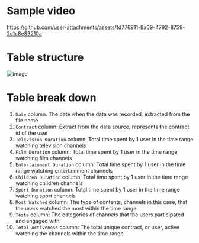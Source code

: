 # Sample video
https://github.com/user-attachments/assets/fd776911-8a69-4792-8759-2c1c8e83210a

# Table structure
![image](https://github.com/user-attachments/assets/255e904d-d4ac-4dac-a7f0-1490dc86ae97)

# Table break down
1. ```Date``` column: The date when the data was recorded, extracted from the file name
2. ```Contract``` column: Extract from the data source, represents the contract id of the user
3. ```Television Duration``` column: Total time spent by 1 user in the time range watching television channels
4. ```Film Duration``` column: Total time spent by 1 user in the time range watching film channels
5. ```Entertainment Duration``` column: Total time spent by 1 user in the time range watching entertainment channels
6. ```Children Duration``` column: Total time spent by 1 user in the time range watching children channels
7. ```Sport Duration``` column: Total time spent by 1 user in the time range watching sport channels
8. ```Most Watched``` column: The type of contents, channels in this case, that the users watched the most within the time range
9. ```Taste``` column: The categories of channels that the users participated and engaged with
10. ```Total Activeness``` column: The total unique contract, or user, active watching the channels within the time range
